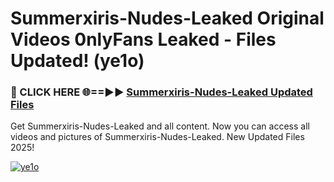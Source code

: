 # Summerxiris-Nudes-Leaked Original Videos 0nlyFans Leaked - Files Updated! (ye1o)

<h3>🔴 CLICK HERE 🌐==►► <a href="https://tinyurl.com/yc6ubb5a" rel="nofollow">Summerxiris-Nudes-Leaked Updated Files</a></h3>

Get Summerxiris-Nudes-Leaked and all content. Now you can access all videos and pictures of Summerxiris-Nudes-Leaked. New Updated Files 2025!

[![ye1o](https://i.imgur.com/7eu0CRL.gif)](https://tinyurl.com/yc6ubb5a)
